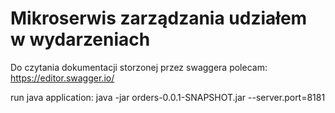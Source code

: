 # Mikroserwis zarządzania udziałem w wydarzeniach

Do czytania dokumentacji storzonej przez swaggera polecam: 
https://editor.swagger.io/

run java application: java -jar orders-0.0.1-SNAPSHOT.jar --server.port=8181
